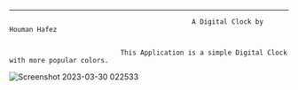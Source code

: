 ____________________________________________________________________________________________________________________________________________________________
                                                  A Digital Clock by Houman Hafez


                                This Application is a simple Digital Clock with more popular colors.
  
   ![Screenshot 2023-03-30 022533](https://user-images.githubusercontent.com/120993360/228697118-a44c60ab-a2f0-4b07-b89a-548081acd90f.jpg)
